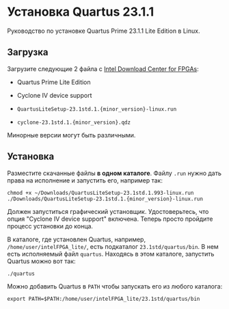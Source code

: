 # Установка Quartus 23.1.1

Руководство по установке Quartus Prime 23.1.1 Lite Edition в Linux.

## Загрузка

Загрузите следующие 2 файла с [Intel Download Center for FPGAs](http://fpgasoftware.intel.com/):

- Quartus Prime Lite Edition
- Cyclone IV device support

- `QuartusLiteSetup-23.1std.1.{minor_version}-linux.run`
- `cyclone-23.1std.1.{minor_version}.qdz`

Минорные версии могут быть различными.

## Установка

Разместите скачанные файлы **в одном каталоге**. Файлу `.run` нужно дать права на исполнение и запустить его, например так:

```
chmod +x ~/Downloads/QuartusLiteSetup-23.1std.1.993-linux.run
./Downloads/QuartusLiteSetup-23.1std.1.{minor_version}-linux.run
```

Должен запуститься графический установщик. Удостоверьтесь, что опция "Cyclone IV device support" включена. Теперь просто пройдите процесс установки до конца.

В каталоге, где установлен Quartus, например, `/home/user/intelFPGA_lite/`, есть подкаталог `23.1std/quartus/bin`.
В нем есть исполняемый файл `quartus`. Находясь в этом каталоге, запустить Quartus можно вот так:
```
./quartus
``` 

Можно добавить Quartus в `PATH` чтобы запускать его из любого каталога:

```
export PATH=$PATH:/home/user/intelFPGA_lite/23.1std/quartus/bin
```
